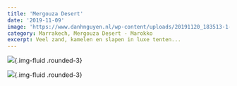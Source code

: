 ```yaml
---
title: 'Mergouza Desert'
date: '2019-11-09'
image: 'https://www.danhnguyen.nl/wp-content/uploads/20191120_183513-1-scaled.jpg'
category: Marrakech, Mergouza Desert - Marokko
excerpt: Veel zand, kamelen en slapen in luxe tenten...
---
```


![](https://www.danhnguyen.nl/wp-content/uploads/20191120_183513-1-scaled.jpg){.img-fluid .rounded-3}

![](https://www.danhnguyen.nl/wp-content/uploads/Screenshot_2020-05-25_at_16.39.36.b15dca4.edc09dde7067f649625bc3bb960449e3-1.png){.img-fluid .rounded-3}
